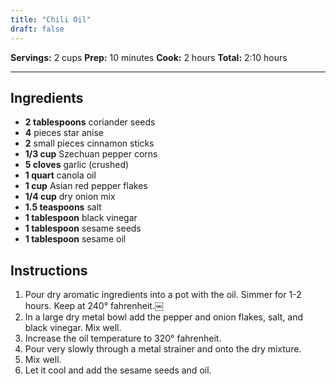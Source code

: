 ```yaml
---
title: "Chili Oil"
draft: false
---
```


**Servings:** 2 cups
**Prep:** 10 minutes
**Cook:** 2 hours
**Total:** 2:10 hours

---

## Ingredients

- **2 tablespoons** coriander seeds
- **4** pieces star anise
- **2** small pieces cinnamon sticks
- **1/3 cup** Szechuan pepper corns
- **5 cloves** garlic (crushed)
- **1 quart** canola oil
- **1 cup** Asian red pepper flakes
- **1/4 cup** dry onion mix
- **1.5 teaspoons** salt
- **1 tablespoon** black vinegar
- **1 tablespoon** sesame seeds
- **1 tablespoon** sesame oil

## Instructions

1. Pour dry aromatic ingredients into a pot with the oil. Simmer for 1-2 hours. Keep at 240° fahrenheit.￼
2. In a large dry metal bowl add the pepper and onion flakes, salt, and black vinegar. Mix well.
3. Increase the oil temperature to 320° fahrenheit.
4. Pour very slowly through a metal strainer and onto the dry mixture.
5. Mix well.
6. Let it cool and add the sesame seeds and oil.
